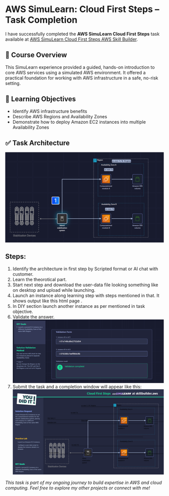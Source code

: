 # AWS SimuLearn: Cloud First Steps – Task Completion

I have successfully completed the **AWS SimuLearn Cloud First Steps** task available at [AWS SimuLearn Cloud First Steps AWS Skill Builder](https://explore.skillbuilder.aws/learn/courses/20232/aws-simulearn-cloud-first-steps).

## 📘 Course Overview

This SimuLearn experience provided a guided, hands-on introduction to core AWS services using a simulated AWS environment. It offered a practical foundation for working with AWS infrastructure in a safe, no-risk setting.

## 🎯 Learning Objectives

- Identify AWS infrastructure benefits
- Describe AWS Regions and Availability Zones
- Demonstrate how to deploy Amazon EC2 instances into multiple Availability Zones

## ✅ Task Architecture

![](./simulearn/Screenshot%202025-05-04%20150355.png)

## Steps:

1. Identify the architecture in first step by Scripted format or AI chat with customer.
2. Learn the theorotical part.
3. Start next step and download the user-data file looking something like [](./simulearn/user-data.txt) on desktop and upload while launching.
4. Launch an instance along learning step with steps mentioned in that. It shows output like this html page [](./simulearn/html-page.html).
5. In DIY section launch another instance as per mentioned in task objective.
6. Validate the answer.
   ![](./simulearn/Screenshot%202025-05-04%20151930.png)
7. Submit the task and a completion window will appear like this:
   ![](./simulearn/CloudFirstSteps.png)

_This task is part of my ongoing journey to build expertise in AWS and cloud computing. Feel free to explore my other projects or connect with me!_
